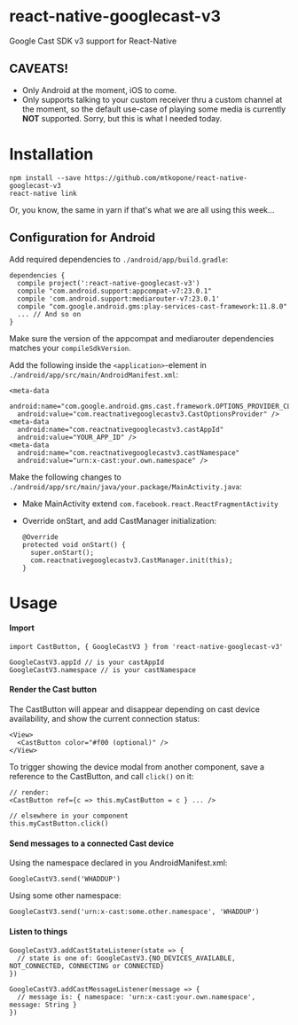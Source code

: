 # react-native-googlecast-v3

Google Cast SDK v3 support for React-Native

## CAVEATS!
* Only Android at the moment, iOS to come.
* Only supports talking to your custom receiver thru a custom channel at the moment, so the default use-case of playing some media is currently **NOT** supported. Sorry, but this is what I needed today.

# Installation

    npm install --save https://github.com/mtkopone/react-native-googlecast-v3
    react-native link

Or, you know, the same in yarn if that's what we are all using this week...

## Configuration for Android

Add required dependencies to `./android/app/build.gradle`:

    dependencies {
      compile project(':react-native-googlecast-v3')
      compile "com.android.support:appcompat-v7:23.0.1"
      compile 'com.android.support:mediarouter-v7:23.0.1'
      compile "com.google.android.gms:play-services-cast-framework:11.8.0"
      ... // And so on
    }

Make sure the version of the appcompat and mediarouter dependencies matches your `compileSdkVersion`.

Add the following inside the `<application>`-element in `./android/app/src/main/AndroidManifest.xml`:

    <meta-data
      android:name="com.google.android.gms.cast.framework.OPTIONS_PROVIDER_CLASS_NAME"
      android:value="com.reactnativegooglecastv3.CastOptionsProvider" />
    <meta-data
      android:name="com.reactnativegooglecastv3.castAppId"
      android:value="YOUR_APP_ID" />
    <meta-data
      android:name="com.reactnativegooglecastv3.castNamespace"
      android:value="urn:x-cast:your.own.namespace" />

Make the following changes to `./android/app/src/main/java/your.package/MainActivity.java`:

* Make MainActivity extend `com.facebook.react.ReactFragmentActivity`

* Override onStart, and add CastManager initialization:

      @Override
      protected void onStart() {
        super.onStart();
        com.reactnativegooglecastv3.CastManager.init(this);
      }

# Usage

#### Import

    import CastButton, { GoogleCastV3 } from 'react-native-googlecast-v3'

    GoogleCastV3.appId // is your castAppId
    GoogleCastV3.namespace // is your castNamespace

#### Render the Cast button

The CastButton will appear and disappear depending on cast device availability, and show the current connection status:

    <View>
      <CastButton color="#f00 (optional)" />
    </View>

To trigger showing the device modal from another component, save a reference to the CastButton, and call `click()` on it:

    // render:
    <CastButton ref={c => this.myCastButton = c } ... />

    // elsewhere in your component
    this.myCastButton.click()

#### Send messages to a connected Cast device

Using the namespace declared in you AndroidManifest.xml:

    GoogleCastV3.send('WHADDUP')

Using some other namespace:

    GoogleCastV3.send('urn:x-cast:some.other.namespace', 'WHADDUP')

#### Listen to things

    GoogleCastV3.addCastStateListener(state => {
      // state is one of: GoogleCastV3.{NO_DEVICES_AVAILABLE, NOT_CONNECTED, CONNECTING or CONNECTED}
    })

    GoogleCastV3.addCastMessageListener(message => {
      // message is: { namespace: 'urn:x-cast:your.own.namespace', message: String }
    })
